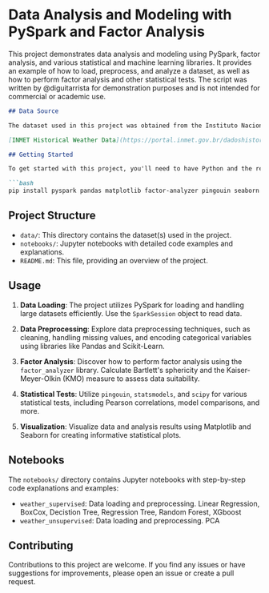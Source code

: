 # Data Analysis and Modeling with PySpark and Factor Analysis

This project demonstrates data analysis and modeling using PySpark, factor analysis, and various statistical and machine learning libraries. It provides an example of how to load, preprocess, and analyze a dataset, as well as how to perform factor analysis and other statistical tests. The script was written by @diguitarrista for demonstration purposes and is not intended for commercial or academic use.

```markdown
## Data Source

The dataset used in this project was obtained from the Instituto Nacional de Meteorologia (INMET), Brazil's National Institute of Meteorology. You can access historical weather data from the INMET website at the following link:

[INMET Historical Weather Data](https://portal.inmet.gov.br/dadoshistoricos)

## Getting Started

To get started with this project, you'll need to have Python and the required libraries installed. You can install the necessary libraries using the following commands:

```bash
pip install pyspark pandas matplotlib factor-analyzer pingouin seaborn statsmodels scikit-learn
```

## Project Structure

- `data/`: This directory contains the dataset(s) used in the project.
- `notebooks/`: Jupyter notebooks with detailed code examples and explanations.
- `README.md`: This file, providing an overview of the project.

## Usage

1. **Data Loading**: The project utilizes PySpark for loading and handling large datasets efficiently. Use the `SparkSession` object to read data.

2. **Data Preprocessing**: Explore data preprocessing techniques, such as cleaning, handling missing values, and encoding categorical variables using libraries like Pandas and Scikit-Learn.

3. **Factor Analysis**: Discover how to perform factor analysis using the `factor_analyzer` library. Calculate Bartlett's sphericity and the Kaiser-Meyer-Olkin (KMO) measure to assess data suitability.

4. **Statistical Tests**: Utilize `pingouin`, `statsmodels`, and `scipy` for various statistical tests, including Pearson correlations, model comparisons, and more.

5. **Visualization**: Visualize data and analysis results using Matplotlib and Seaborn for creating informative statistical plots.

## Notebooks

The `notebooks/` directory contains Jupyter notebooks with step-by-step code explanations and examples:

- `weather_supervised`: Data loading and preprocessing. Linear Regression, BoxCox, Decistion Tree, Regression Tree, Random Forest, XGboost
- `weather_unsupervised`: Data loading and preprocessing. PCA

## Contributing

Contributions to this project are welcome. If you find any issues or have suggestions for improvements, please open an issue or create a pull request.
